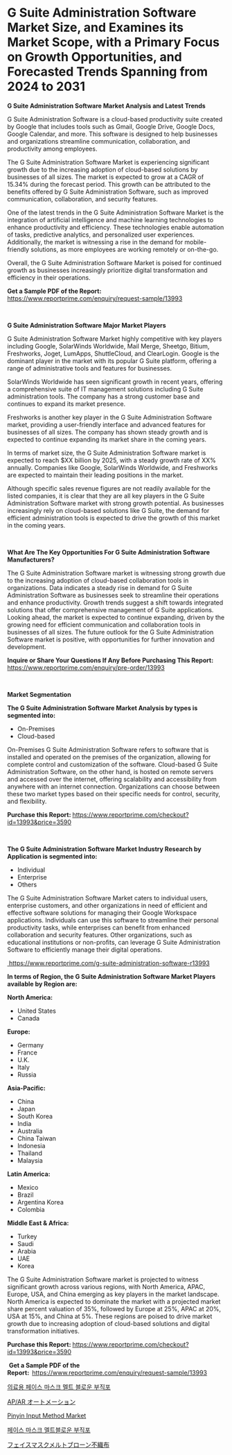 <p><h1>G Suite Administration Software Market Size, and Examines its Market Scope, with a Primary Focus on Growth Opportunities, and Forecasted Trends Spanning from 2024 to 2031</h1></p><p><strong>G Suite Administration Software Market Analysis and Latest Trends</strong></p>
<p><p>G Suite Administration Software is a cloud-based productivity suite created by Google that includes tools such as Gmail, Google Drive, Google Docs, Google Calendar, and more. This software is designed to help businesses and organizations streamline communication, collaboration, and productivity among employees.</p><p>The G Suite Administration Software Market is experiencing significant growth due to the increasing adoption of cloud-based solutions by businesses of all sizes. The market is expected to grow at a CAGR of 15.34% during the forecast period. This growth can be attributed to the benefits offered by G Suite Administration Software, such as improved communication, collaboration, and security features.</p><p>One of the latest trends in the G Suite Administration Software Market is the integration of artificial intelligence and machine learning technologies to enhance productivity and efficiency. These technologies enable automation of tasks, predictive analytics, and personalized user experiences. Additionally, the market is witnessing a rise in the demand for mobile-friendly solutions, as more employees are working remotely or on-the-go.</p><p>Overall, the G Suite Administration Software Market is poised for continued growth as businesses increasingly prioritize digital transformation and efficiency in their operations.</p></p>
<p><strong>Get a Sample PDF of the Report:&nbsp;</strong> <a href="https://www.reportprime.com/enquiry/request-sample/13993">https://www.reportprime.com/enquiry/request-sample/13993</a></p>
<p>&nbsp;</p>
<p><strong>G Suite Administration Software Major Market Players</strong></p>
<p><p>G Suite Administration Software Market highly competitive with key players including Google, SolarWinds Worldwide, Mail Merge, Sheetgo, Bitium, Freshworks, Joget, LumApps, ShuttleCloud, and ClearLogin. Google is the dominant player in the market with its popular G Suite platform, offering a range of administrative tools and features for businesses.</p><p>SolarWinds Worldwide has seen significant growth in recent years, offering a comprehensive suite of IT management solutions including G Suite administration tools. The company has a strong customer base and continues to expand its market presence.</p><p>Freshworks is another key player in the G Suite Administration Software market, providing a user-friendly interface and advanced features for businesses of all sizes. The company has shown steady growth and is expected to continue expanding its market share in the coming years.</p><p>In terms of market size, the G Suite Administration Software market is expected to reach $XX billion by 2025, with a steady growth rate of XX% annually. Companies like Google, SolarWinds Worldwide, and Freshworks are expected to maintain their leading positions in the market.</p><p>Although specific sales revenue figures are not readily available for the listed companies, it is clear that they are all key players in the G Suite Administration Software market with strong growth potential. As businesses increasingly rely on cloud-based solutions like G Suite, the demand for efficient administration tools is expected to drive the growth of this market in the coming years.</p></p>
<p>&nbsp;</p>
<p><strong>What Are The Key Opportunities For G Suite Administration Software Manufacturers?</strong></p>
<p><p>The G Suite Administration Software market is witnessing strong growth due to the increasing adoption of cloud-based collaboration tools in organizations. Data indicates a steady rise in demand for G Suite Administration Software as businesses seek to streamline their operations and enhance productivity. Growth trends suggest a shift towards integrated solutions that offer comprehensive management of G Suite applications. Looking ahead, the market is expected to continue expanding, driven by the growing need for efficient communication and collaboration tools in businesses of all sizes. The future outlook for the G Suite Administration Software market is positive, with opportunities for further innovation and development.</p></p>
<p><strong>Inquire or Share Your Questions If Any Before Purchasing This Report:</strong> <a href="https://www.reportprime.com/enquiry/pre-order/13993">https://www.reportprime.com/enquiry/pre-order/13993</a></p>
<p>&nbsp;</p>
<p><strong>Market Segmentation</strong></p>
<p><strong>The G Suite Administration Software Market Analysis by types is segmented into:</strong></p>
<p><ul><li>On-Premises</li><li>Cloud-based</li></ul></p>
<p><p>On-Premises G Suite Administration Software refers to software that is installed and operated on the premises of the organization, allowing for complete control and customization of the software. Cloud-based G Suite Administration Software, on the other hand, is hosted on remote servers and accessed over the internet, offering scalability and accessibility from anywhere with an internet connection. Organizations can choose between these two market types based on their specific needs for control, security, and flexibility.</p></p>
<p><strong>Purchase this Report:&nbsp;</strong><a href="https://www.reportprime.com/checkout?id=13993&price=3590">https://www.reportprime.com/checkout?id=13993&price=3590</a></p>
<p>&nbsp;</p>
<p><strong>The G Suite Administration Software Market Industry Research by Application is segmented into:</strong></p>
<p><ul><li>Individual</li><li>Enterprise</li><li>Others</li></ul></p>
<p><p>The G Suite Administration Software Market caters to individual users, enterprise customers, and other organizations in need of efficient and effective software solutions for managing their Google Workspace applications. Individuals can use this software to streamline their personal productivity tasks, while enterprises can benefit from enhanced collaboration and security features. Other organizations, such as educational institutions or non-profits, can leverage G Suite Administration Software to efficiently manage their digital operations.</p></p>
<p><a href="https://www.reportprime.com/g-suite-administration-software-r13993">&nbsp;https://www.reportprime.com/g-suite-administration-software-r13993</a></p>
<p><strong>In terms of Region, the G Suite Administration Software Market Players available by Region are:</strong></p>
<p>
    <p> <strong> North America: </strong>
        <ul>
            <li>United States</li>
            <li>Canada</li>
        </ul>
        </p> 
    <p> <strong> Europe: </strong>
        <ul>
            <li>Germany</li>
            <li>France</li>
            <li>U.K.</li>
            <li>Italy</li>
            <li>Russia</li>
        </ul>
        </p> 
    <p> <strong> Asia-Pacific: </strong>
        <ul>
            <li>China</li>
            <li>Japan</li>
            <li>South Korea</li>
            <li>India</li>
            <li>Australia</li>
            <li>China Taiwan</li>
            <li>Indonesia</li>
            <li>Thailand</li>
            <li>Malaysia</li>
        </ul>
        </p> 
    <p> <strong> Latin America: </strong>
        <ul>
            <li>Mexico</li>
            <li>Brazil</li>
            <li>Argentina Korea</li>
            <li>Colombia</li>
        </ul>
        </p> 
    <p> <strong> Middle East & Africa: </strong>
        <ul>
            <li>Turkey</li>
            <li>Saudi</li>
            <li>Arabia</li>
            <li>UAE</li>
            <li>Korea</li>
        </ul>
    </p>
    </p>
<p><p>The G Suite Administration Software market is projected to witness significant growth across various regions, with North America, APAC, Europe, USA, and China emerging as key players in the market landscape. North America is expected to dominate the market with a projected market share percent valuation of 35%, followed by Europe at 25%, APAC at 20%, USA at 15%, and China at 5%. These regions are poised to drive market growth due to increasing adoption of cloud-based solutions and digital transformation initiatives.</p></p>
<p><strong>Purchase this Report: </strong><a href="https://www.reportprime.com/checkout?id=13993&price=3590">https://www.reportprime.com/checkout?id=13993&price=3590</a></p>
<p>&nbsp;<strong>Get a Sample PDF of the Report:&nbsp;&nbsp;</strong><a href="https://www.reportprime.com/enquiry/request-sample/13993">https://www.reportprime.com/enquiry/request-sample/13993</a></p>
<p><strong></strong></p>
<p><p><a href="https://github.com/Madalyell456456/Market-Research-Report-List-1/blob/main/988508587038.md">의료용 페이스 마스크 멜트 블로운 부직포</a></p><p><a href="https://github.com/WhitneyMurphy1982/Market-Research-Report-List-1/blob/main/670478380676.md">AP/AR オートメーション</a></p><p><a href="https://github.com/redneck06/Market-Research-Report-List-3/blob/main/pinyin-input-method-market.md">Pinyin Input Method Market</a></p><p><a href="https://github.com/garnett961902/Market-Research-Report-List-1/blob/main/604191187039.md">페이스 마스크 멜트블로운 부직포</a></p><p><a href="https://github.com/AylinBeier/Market-Research-Report-List-1/blob/main/936363787044.md">フェイスマスクメルトブローン不織布</a></p></p>
